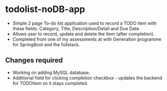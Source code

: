 # todolist-noDB-app

- Simple 2 page To-do list application used to record a TODO item with these fields: Category, Title, Description/Detail and Due Date.
- Allows user to record, update and delete the item (after completion).
- Completed from one of my assessments at with Generation programme for SpringBoot and the fullstack.

## Changes required

- Working on adding MySQL database.
- Additional field for clicking completion checkbox - updates the backend for TODOItem so it stays completed.
